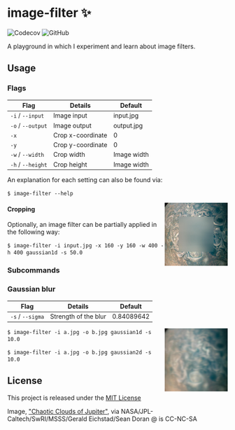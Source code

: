 # image-filter ✨
![Codecov](https://img.shields.io/codecov/c/github/imjasonmiller/image-filter?style=social) ![GitHub](https://img.shields.io/github/license/imjasonmiller/image-filter?style=social)

A playground in which I experiment and learn about image filters.

## Usage

### Flags
 Flag             | Details           | Default 
------------------|-------------------|------------
`-i` / `--input`  | Image input       | input.jpg
`-o` / `--output` | Image output      | output.jpg
`-x`              | Crop x-coordinate | 0
`-y`              | Crop y-coordinate | 0
`-w` / `--width`  | Crop width        | Image width
`-h` / `--height` | Crop height       | Image width

An explanation for each setting can also be found via:
```shell
$ image-filter --help
```
<img align="right" width="144" height="144" src="img/crop.jpg">

#### Cropping

Optionally, an image filter can be partially applied in the following way:

```shell
$ image-filter -i input.jpg -x 160 -y 160 -w 400 -h 400 gaussian1d -s 50.0
```

### Subcommands

### Gaussian blur

 Flag            | Details              | Default
-----------------|----------------------|-----------
`-s` / `--sigma` | Strength of the blur | 0.84089642


<img align="right" width="144" height="144" src="img/gaussian.jpg">

```shell
$ image-filter -i a.jpg -o b.jpg gaussian1d -s 10.0
```
```shell
$ image-filter -i a.jpg -o b.jpg gaussian2d -s 10.0
```

## License

This project is released under the [MIT License](https://github.com/imjasonmiller/image-filter/blob/master/LICENSE.md)

Image, ["Chaotic Clouds of Jupiter"](https://www.jpl.nasa.gov/spaceimages/details.php?id=PIA22424), via NASA/JPL-Caltech/SwRI/MSSS/Gerald Eichstad/Sean Doran @ is CC-NC-SA
